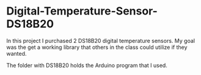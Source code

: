 # Digital-Temperature-Sensor-DS18B20

In this project I purchased 2 DS18B20 digital temperature sensors.
  My goal was the get a working library that others in the class could utilize if they wanted.

The folder with DS18B20 holds the Arduino program that I used.

